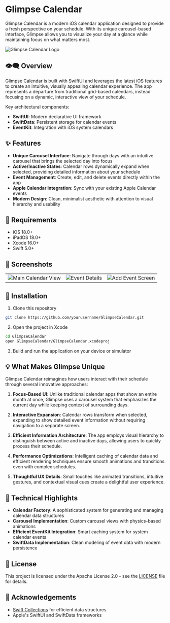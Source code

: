 # Glimpse Calendar

Glimpse Calendar is a modern iOS calendar application designed to provide a fresh perspective on your schedule. With its unique carousel-based interface, Glimpse allows you to visualize your day at a glance while maintaining focus on what matters most.

![Glimpse Calendar Logo](https://via.placeholder.com/150?text=Glimpse)

## 👁️‍🗨️ Overview

Glimpse Calendar is built with SwiftUI and leverages the latest iOS features to create an intuitive, visually appealing calendar experience. The app represents a departure from traditional grid-based calendars, instead focusing on a dynamic, interactive view of your schedule.

Key architectural components:
- **SwiftUI**: Modern declarative UI framework
- **SwiftData**: Persistent storage for calendar events
- **EventKit**: Integration with iOS system calendars

## ✨ Features

- **Unique Carousel Interface**: Navigate through days with an intuitive carousel that brings the selected day into focus
- **Active/Inactive States**: Calendar rows dynamically expand when selected, providing detailed information about your schedule
- **Event Management**: Create, edit, and delete events directly within the app
- **Apple Calendar Integration**: Sync with your existing Apple Calendar events
- **Modern Design**: Clean, minimalist aesthetic with attention to visual hierarchy and usability

## 🔧 Requirements

- iOS 18.0+
- iPadOS 18.0+
- Xcode 16.0+
- Swift 5.0+

## 📱 Screenshots

<table>
  <tr>
    <td><img src="https://via.placeholder.com/250x500?text=Main+View" alt="Main Calendar View"/></td>
    <td><img src="https://via.placeholder.com/250x500?text=Event+Details" alt="Event Details"/></td>
    <td><img src="https://via.placeholder.com/250x500?text=Add+Event" alt="Add Event Screen"/></td>
  </tr>
</table>

## 🚀 Installation

1. Clone this repository
```bash
git clone https://github.com/yourusername/GlimpseCalendar.git
```

2. Open the project in Xcode
```bash
cd GlimpseCalendar
open GlimpseCalendar/GlimpseCalendar.xcodeproj
```

3. Build and run the application on your device or simulator

## 💡 What Makes Glimpse Unique

Glimpse Calendar reimagines how users interact with their schedule through several innovative approaches:

1. **Focus-Based UI**: Unlike traditional calendar apps that show an entire month at once, Glimpse uses a carousel system that emphasizes the current day while keeping context of surrounding days.

2. **Interactive Expansion**: Calendar rows transform when selected, expanding to show detailed event information without requiring navigation to a separate screen.

3. **Efficient Information Architecture**: The app employs visual hierarchy to distinguish between active and inactive days, allowing users to quickly process their schedule.

4. **Performance Optimizations**: Intelligent caching of calendar data and efficient rendering techniques ensure smooth animations and transitions even with complex schedules.

5. **Thoughtful UX Details**: Small touches like animated transitions, intuitive gestures, and contextual visual cues create a delightful user experience.

## 🧠 Technical Highlights

- **Calendar Factory**: A sophisticated system for generating and managing calendar data structures
- **Carousel Implementation**: Custom carousel views with physics-based animations
- **Efficient EventKit Integration**: Smart caching system for system calendar events
- **SwiftData Implementation**: Clean modeling of event data with modern persistence

## 📄 License

This project is licensed under the Apache License 2.0 - see the [LICENSE](LICENSE.md) file for details.

## 🙏 Acknowledgements

- [Swift Collections](https://github.com/apple/swift-collections) for efficient data structures
- Apple's SwiftUI and SwiftData frameworks
